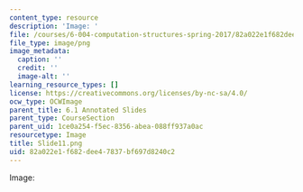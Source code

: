 ```yaml
---
content_type: resource
description: 'Image: '
file: /courses/6-004-computation-structures-spring-2017/82a022e1f682dee47837bf697d8240c2_Slide11.png
file_type: image/png
image_metadata:
  caption: ''
  credit: ''
  image-alt: ''
learning_resource_types: []
license: https://creativecommons.org/licenses/by-nc-sa/4.0/
ocw_type: OCWImage
parent_title: 6.1 Annotated Slides
parent_type: CourseSection
parent_uid: 1ce0a254-f5ec-8356-abea-088ff937a0ac
resourcetype: Image
title: Slide11.png
uid: 82a022e1-f682-dee4-7837-bf697d8240c2
---
```

Image: 